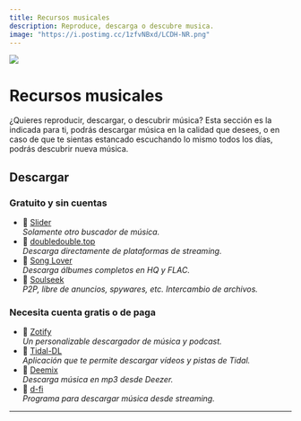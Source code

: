 ```yaml
---
title: Recursos musicales
description: Reproduce, descarga o descubre musica.
image: "https://i.postimg.cc/1zfvNBxd/LCDH-NR.png"
---
```

![](https://i.postimg.cc/q7FB7PnR/Musica-recursos.png)
# Recursos musicales

¿Quieres reproducir, descargar, o descubrir música? Esta sección es la indicada para ti, podrás descargar música en la calidad que desees, o en caso de que te sientas estancado escuchando lo mismo todos los días, podrás descubrir nueva música.


## Descargar


### Gratuito y sin cuentas


- 🍩 [   Slider](https://hayqbhgr.slider.kz/)    
*Solamente otro buscador de música.*
- 🍩 [   doubledouble.top](https://doubledouble.top/)    
*Descarga directamente de plataformas de streaming.*
- 🍩 [   Song Lover](https://songslover.vip/)    
*Descarga álbumes completos en HQ y FLAC.*
- 🍩 [   Soulseek](http://www.slsknet.org/news/)     
*P2P, libre de anuncios, spywares, etc. Intercambio de archivos.*
    

### Necesita cuenta gratis o de paga


- 🍩 [   Zotify](https://zotify.xyz/zotify/zotify)     
*Un personalizable descargador de música y podcast.*
- 🍩 [   Tidal-DL](https://github.com/yaronzz/Tidal-Media-Downloader)     
*Aplicación que te permite descargar vídeos y pistas de Tidal.*
- 🍩 [   Deemix](https://archive.org/details/deemix)     
*Descarga música en mp3 desde Deezer.*
- 🍩 [   d-fi](https://notabug.org/sayem314/d-fi)      
*Programa para descargar música desde streaming.*



---









